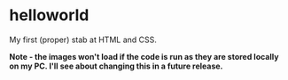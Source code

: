# helloworld
My first (proper) stab at HTML and CSS.

**Note - the images won't load if the code is run as they are stored locally on my PC. I'll see about changing this in a future release.**

